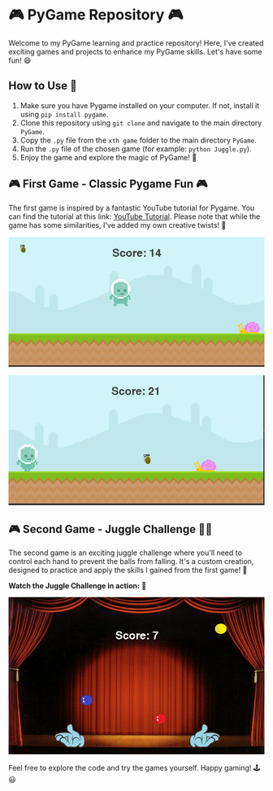 # 🎮 PyGame Repository 🎮

Welcome to my PyGame learning and practice repository! Here, I've created exciting games and projects to enhance my PyGame skills. Let's have some fun! 😄

## How to Use 🚀
1. Make sure you have Pygame installed on your computer. If not, install it using `pip install pygame`.
2. Clone this repository using `git clone` and navigate to the main directory `PyGame`.
3. Copy the `.py` file from the `xth game` folder to the main directory `PyGame`.
4. Run the `.py` file of the chosen game (for example: `python Juggle.py`).
5. Enjoy the game and explore the magic of PyGame! 🎉

## 🎮 First Game - Classic Pygame Fun 🎮
The first game is inspired by a fantastic YouTube tutorial for Pygame. You can find the tutorial at this link: [YouTube Tutorial](https://www.youtube.com/watch?v=AY9MnQ4x3zk).
Please note that while the game has some similarities, I've added my own creative twists! 🎨

![First game screenshot 1](image.png)

![First game screenshot 2](image-1.png)

## 🎮 Second Game - Juggle Challenge 🤹‍♂️
The second game is an exciting juggle challenge where you'll need to control each hand to prevent the balls from falling. It's a custom creation, designed to practice and apply the skills I gained from the first game! 💪

**Watch the Juggle Challenge in action:** 🎥

[![Demo Video](juggle_thumbnail.png)](Juggle.mp4)

Feel free to explore the code and try the games yourself. Happy gaming! 🕹️😃
